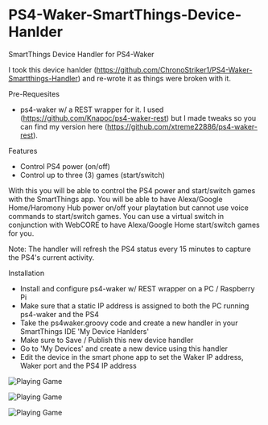 # PS4-Waker-SmartThings-Device-Hanlder
SmartThings Device Handler for PS4-Waker

I took this device hanlder (https://github.com/ChronoStriker1/PS4-Waker-Smartthings-Handler) and re-wrote it as things were broken with it.

Pre-Requesites
- ps4-waker w/ a REST wrapper for it. I used (https://github.com/Knapoc/ps4-waker-rest) but I made tweaks so you can find my version here (https://github.com/xtreme22886/ps4-waker-rest).

Features
- Control PS4 power (on/off)
- Control up to three (3) games (start/switch)

With this you will be able to control the PS4 power and start/switch games with the SmartThings app. You will be able to have Alexa/Google Home/Haromony Hub power on/off your playtation but cannot use voice commands to start/switch games. You can use a virtual switch in conjunction with WebCORE to have Alexa/Google Home start/switch games for you.

Note: The handler will refresh the PS4 status every 15 minutes to capture the PS4's current activity.

Installation
- Install and configure ps4-waker w/ REST wrapper on a PC / Raspberry Pi
- Make sure that a static IP address is assigned to both the PC running ps4-waker and the PS4
- Take the ps4waker.groovy code and create a new handler in your SmartThings IDE 'My Device Hanlders'
- Make sure to Save / Publish this new device handler
- Go to 'My Devices' and create a new device using this handler
- Edit the device in the smart phone app to set the Waker IP address, Waker port and the PS4 IP address

![Playing Game](https://raw.githubusercontent.com/xtreme22886/PS4-Waker-SmartThings-Device-Hanlder/master/screenshots/Playing%20Game.png)

![Playing Game](https://raw.githubusercontent.com/xtreme22886/PS4-Waker-SmartThings-Device-Hanlder/master/screenshots/PS%20Off.png)

![Playing Game](https://raw.githubusercontent.com/xtreme22886/PS4-Waker-SmartThings-Device-Hanlder/master/screenshots/Settings.png)
